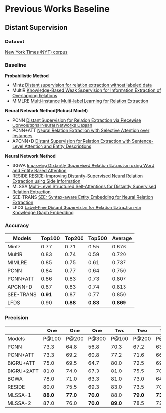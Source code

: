 # Previous Works Baseline
## Distant Supervision
### Dataset
[New York Times (NYT) corpus](http://iesl.cs.umass.edu/riedel/ecml/)
### Baseline
 **Probabilistic Method**
- Mintz [Distant supervision for relation extraction without labeled data](http://www.aclweb.org/anthology/P09-1113)
- MultiR [Knowledge-Based Weak Supervision for Information Extraction of Overlapping Relations](http://www.aclweb.org/anthology/P11-1055)
- MIMLRE [Multi-instance Multi-label Learning for Relation Extraction](http://www.aclweb.org/anthology/D12-1042)

**Neural Network Method(Robust Model)**

- PCNN [Distant Supervision for Relation Extraction via Piecewise Convolutional Neural Networks
Daojian](http://www.emnlp2015.org/proceedings/EMNLP/pdf/EMNLP203.pdf)
- PCNN+ATT [Neural Relation Extraction with Selective Attention over Instances](http://www.aclweb.org/anthology/P16-1200)
- APCNN+D [Distant Supervision for Relation Extraction with Sentence-Level Attention and Entity Descriptions](<https://pdfs.semanticscholar.org/b8da/823ad81e3b8e5b80d8286129fdb1d9132e7.pdf?_ga=2.25061362.950242724.1556102255-1721389731.1530185202>) 

**Neural Network Method**

- BGWA [Improving Distantly Supervised Relation Extraction using Word and Entity Based Attention](https://arxiv.org/pdf/1804.06987.pdf)
- RESIDE [RESIDE: Improving Distantly-Supervised Neural Relation Extraction using Side Information](http://malllabiisc.github.io/publications/papers/reside_emnlp18.pdf)
- MLSSA [Multi-Level Structured Self-Attentions for Distantly Supervised Relation Extraction](https://www.aclweb.org/anthology/D18-1245)
- SEE-TRANS [SEE: Syntax-aware Entity Embedding for Neural Relation Extraction](http://arxiv.org/abs/1801.03603)
- LFDS [Label-Free Distant Supervision for Relation Extraction via Knowledge Graph Embedding](http://aclweb.org/anthology/D18-1248)
### Accuracy

| Models 	| Top100 	| Top200 	| Top500 	| Average 	|
|--------	|--------	|--------	|--------	|---------	|
|    Mintz    	|0.77    |0.71    |0.55    |0.676    |
|   MultiR     	|0.83    |0.74    |0.59    |0.720    |
|    MIMLRE    	|0.85    |0.75    |0.61    |0.737    |
|    PCNN    	  |0.84    |0.77    |0.64    |0.750    |
|    PCNN+ATT   |0.86    |0.83    |0.73    |0.807    |
|   APCNN+D     |0.87    |0.83    |0.74    |0.813    |
|    SEE-TRANS  |**0.91**|0.87    |0.77    |0.850    |
|    LFDS    	  |0.90    |**0.88**|**0.83**|**0.869**|

### Precision
|  	| One 	| One 	| One 	| Two 	| Two 	| Two 	| All 	| All 	| All 	|
|------------	|-------	|-------	|-------	|-------	|-------	|-------	|-------	|-------	|-------	|
| Models 	    | P@100 	| P@200 	| P@300 	| P@100 	| P@200 	| P@300 	| P@100 	| P@200 	| P@300 	|
| PCNN 	      | 73.3 	  | 64.8 	  | 56.8 	  | 70.3 	  | 67.2 	  | 63.1 	  | 72.3 	  | 69.7 	  | 64.1 	  |
| PCNN+ATT 	  | 73.3 	  | 69.2 	  | 60.8 	  | 77.2 	  | 71.6 	  | 66.1 	  | 76.2 	  | 73.1 	  | 67.4 	  |
| BiGRU+ATT 	| 75.0 	  | 69.5 	  | 64.7 	  | 80.0 	  | 72.5 	  | 69.3 	  | 82.0 	  | 76.5 	  | 71.3 	  |
| BiGRU+2ATT 	| 81.0 	  | 74.0 	  | 67.3 	  | 81.0 	  | 75.5 	  | 70.7 	  | 81.0 	  | 76.0 	  | 72.7 	  |
| BGWA 	      | 78.0 	  | 71.0 	  | 63.3 	  | 81.0 	  | 73.0 	  | 64.0 	  | 82.0 	  | 75.0 	  | 72.0 	  |
| RESIDE 	    | 80.0 	  | 75.5 	  | 69.3 	  | 83.0 	  | 73.5 	  | 70.6 	  | 84.0    | 78.5 	  | 75.6 	  |
| MLSSA-1 	  | **88.0**| **77.0**| **70.0**| 88.0 	  | **79.0**| **73.3**| 87.0 	  | **81.5**| 76.0  	|
| MLSSA-2 	  | 87.0 	  | 76.0 	  | **70.0**| **89.0**| 78.5 	  | 72.3 	  | **90.0**| **81.5**| **77.0**|
